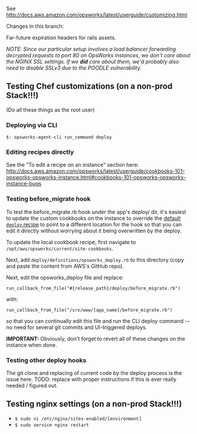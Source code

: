 See http://docs.aws.amazon.com/opsworks/latest/userguide/customizing.html

Changes in this branch:

Far-future expiration headers for rails assets.

_NOTE: Since our particular setup involves a load balancer forwarding decrypted requests to port 80 on OpsWorks instances, we don't care about the NGINX SSL settings. If we **did** care about them, we'd probably also need to disable SSLv3 due to the POODLE vulnerability._

## Testing Chef customizations (on a non-prod Stack!!!)

(Do all these things as the root user)

### Deploying via CLI
`$: opsworks-agent-cli run_command deploy`

### Editing recipes directly

See the "To edit a recipe on an instance" section here: http://docs.aws.amazon.com/opsworks/latest/userguide/cookbooks-101-opsworks-opsworks-instance.html#cookbooks-101-opsworks-opsworks-instance-bugs

### Testing before_migrate hook

To test the before_migrate.rb hook under the app's deploy/ dir, it's easiest to update the custom cookbooks on the instance to override the [default `deploy` recipe](https://github.com/aws/opsworks-cookbooks/blob/release-chef-11.10/deploy/definitions/opsworks_deploy.rb) to point to a different location for the hook so that you can edit it directly without worrying about it being overwritten by the deploy.

To update the local cookbook recipe, first navigate to `/opt/aws/opsworks/current/site-cookbooks`.

Next, add `deploy/definitions/opsworks_deploy.rb` to this directory (copy and paste the content from AWS's GitHub repo).

Next, edit the opsworks_deploy file and replace:

`run_callback_from_file("#{release_path}/deploy/before_migrate.rb")`

with:

`run_callback_from_file("/srv/www/[app_name]/before_migrate.rb")`

so that you can continually edit this file and run the CLI deploy command -- no need for several git commits and UI-triggered deploys.

**IMPORTANT:** Obviously, don't forget to revert all of these changes on the instance when done.

### Testing other deploy hooks

The git clone and replacing of current code by the deploy process is the issue here. TODO: replace with proper instructions if this is ever really needed / figured out.

## Testing nginx settings (on a non-prod Stack!!!)

- `$ sudo vi /etc/nginx/sites-enabled/[environment]`
- `$ sudo service nginx restart`
